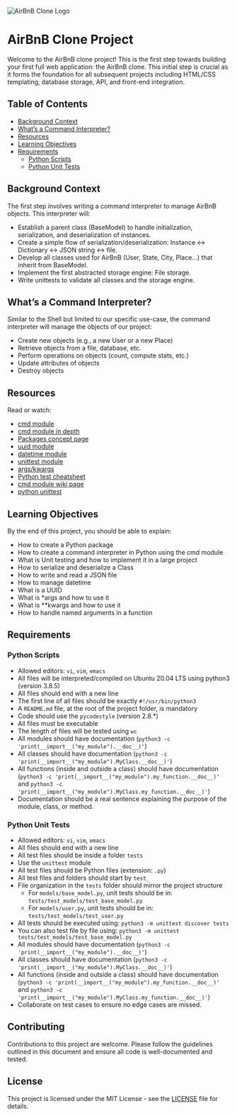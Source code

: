 ![AirBnB Clone Logo](https://s3.amazonaws.com/alx-intranet.hbtn.io/uploads/medias/2018/6/65f4a1dd9c51265f49d0.png?X-Amz-Algorithm=AWS4-HMAC-SHA256&X-Amz-Credential=AKIARDDGGGOUSBVO6H7D%2F20240513%2Fus-east-1%2Fs3%2Faws4_request&X-Amz-Date=20240513T081010Z&X-Amz-Expires=86400&X-Amz-SignedHeaders=host&X-Amz-Signature=96ebe3b6bbddcecab9cc1df55c96fcb40a8670630daa58cf68d816a11e79b990)

# AirBnB Clone Project

Welcome to the AirBnB clone project! This is the first step towards building your first full web application: the AirBnB clone. This initial step is crucial as it forms the foundation for all subsequent projects including HTML/CSS templating, database storage, API, and front-end integration.

## Table of Contents
- [Background Context](#background-context)
- [What’s a Command Interpreter?](#whats-a-command-interpreter)
- [Resources](#resources)
- [Learning Objectives](#learning-objectives)
- [Requirements](#requirements)
  - [Python Scripts](#python-scripts)
  - [Python Unit Tests](#python-unit-tests)

## Background Context
The first step involves writing a command interpreter to manage AirBnB objects. This interpreter will:
- Establish a parent class (BaseModel) to handle initialization, serialization, and deserialization of instances.
- Create a simple flow of serialization/deserialization: Instance <-> Dictionary <-> JSON string <-> file.
- Develop all classes used for AirBnB (User, State, City, Place…) that inherit from BaseModel.
- Implement the first abstracted storage engine: File storage.
- Write unittests to validate all classes and the storage engine.

## What’s a Command Interpreter?
Similar to the Shell but limited to our specific use-case, the command interpreter will manage the objects of our project:
- Create new objects (e.g., a new User or a new Place)
- Retrieve objects from a file, database, etc.
- Perform operations on objects (count, compute stats, etc.)
- Update attributes of objects
- Destroy objects

## Resources
Read or watch:
- [cmd module](https://docs.python.org/3/library/cmd.html)
- [cmd module in depth](https://pymotw.com/3/cmd/)
- [Packages concept page](https://docs.python.org/3/tutorial/modules.html#packages)
- [uuid module](https://docs.python.org/3/library/uuid.html)
- [datetime module](https://docs.python.org/3/library/datetime.html)
- [unittest module](https://docs.python.org/3/library/unittest.html)
- [args/kwargs](https://realpython.com/python-kwargs-and-args/)
- [Python test cheatsheet](https://docs.python-guide.org/writing/tests/)
- [cmd module wiki page](https://en.wikipedia.org/wiki/Cmd_(Python_module))
- [python unittest](https://docs.python.org/3/library/unittest.html)

## Learning Objectives
By the end of this project, you should be able to explain:
- How to create a Python package
- How to create a command interpreter in Python using the cmd module
- What is Unit testing and how to implement it in a large project
- How to serialize and deserialize a Class
- How to write and read a JSON file
- How to manage datetime
- What is a UUID
- What is *args and how to use it
- What is **kwargs and how to use it
- How to handle named arguments in a function

## Requirements

### Python Scripts
- Allowed editors: `vi`, `vim`, `emacs`
- All files will be interpreted/compiled on Ubuntu 20.04 LTS using python3 (version 3.8.5)
- All files should end with a new line
- The first line of all files should be exactly `#!/usr/bin/python3`
- A `README.md` file, at the root of the project folder, is mandatory
- Code should use the `pycodestyle` (version 2.8.*)
- All files must be executable
- The length of files will be tested using `wc`
- All modules should have documentation (`python3 -c 'print(__import__("my_module").__doc__)'`)
- All classes should have documentation (`python3 -c 'print(__import__("my_module").MyClass.__doc__)'`)
- All functions (inside and outside a class) should have documentation (`python3 -c 'print(__import__("my_module").my_function.__doc__)'` and `python3 -c 'print(__import__("my_module").MyClass.my_function.__doc__)'`)
- Documentation should be a real sentence explaining the purpose of the module, class, or method.

### Python Unit Tests
- Allowed editors: `vi`, `vim`, `emacs`
- All files should end with a new line
- All test files should be inside a folder `tests`
- Use the `unittest` module
- All test files should be Python files (extension: `.py`)
- All test files and folders should start by `test_`
- File organization in the `tests` folder should mirror the project structure
  - For `models/base_model.py`, unit tests should be in: `tests/test_models/test_base_model.py`
  - For `models/user.py`, unit tests should be in: `tests/test_models/test_user.py`
- All tests should be executed using: `python3 -m unittest discover tests`
- You can also test file by file using: `python3 -m unittest tests/test_models/test_base_model.py`
- All modules should have documentation (`python3 -c 'print(__import__("my_module").__doc__)'`)
- All classes should have documentation (`python3 -c 'print(__import__("my_module").MyClass.__doc__)'`)
- All functions (inside and outside a class) should have documentation (`python3 -c 'print(__import__("my_module").my_function.__doc__)'` and `python3 -c 'print(__import__("my_module").MyClass.my_function.__doc__)'`)
- Collaborate on test cases to ensure no edge cases are missed.

## Contributing
Contributions to this project are welcome. Please follow the guidelines outlined in this document and ensure all code is well-documented and tested.

## License
This project is licensed under the MIT License - see the [LICENSE](LICENSE) file for details.
